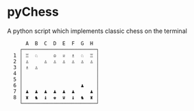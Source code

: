 pyChess
=======

A python script which implements classic chess on the terminal

          A  B  C  D  E  F  G  H 
        ┌────────────────────────┐
      1 │ ♖  ♘     ♔  ♕  ♗  ♘  ♖ │
      2 │ ♙     ♙  ♙  ♙  ♙  ♙  ♙ │
      3 │ ♗  ♙                   │
      4 │                        │
      5 │                        │
      6 │                   ♟    │
      7 │ ♟  ♟  ♟  ♟  ♟  ♟     ♟ │
      8 │ ♜  ♞  ♝  ♚  ♛  ♝  ♞  ♜ │
        └────────────────────────┘